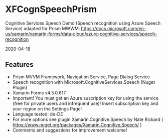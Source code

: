 # XFCognSpeechPrism
 Cognitive Services Speech Demo (Speech recognition using Azure Speech Service) adapted for Prism MWWM:
 https://docs.microsoft.com/en-us/xamarin/xamarin-forms/data-cloud/azure-cognitive-services/speech-recognition
 
 2020-04-18
 
 ## Features
 * Prism MVVM Framework, Navigation Service, Page Dialog Service
 * Speech recognition with Microsoft.CognitiveServices.Speech (Nuget Plugin)
 * Xamarin Forms v4.5.0.617
 * Important! You must get an Azure suscription key for using the service (free for private users and infrequent use)! Insert subscription key and your region on the Settings Page!
 * Language tested: de-DE
 * For more options see plugin Xamarin.Cognitive.Speech by Nate Rickard ( https://www.nuget.org/packages/Xamarin.Cognitive.Speech/ )
 * Comments and suggestions for improvement welcome!

 
